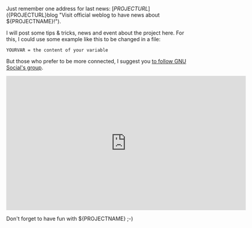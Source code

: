 Just remember one address for last news: [${PROJECTURL}](${PROJECTURL}blog "Visit official weblog to have news about ${PROJECTNAME}!").

I will post some tips & tricks, news and event about the project here. For this, I could use some example like this to be changed in a file:

    YOURVAR = the content of your variable

But those who prefer to be more connected, I suggest you [to follow GNU Social's group](http://status.vinilox.eu/group/makefly).

<iframe width="640" height="360" src="http://www.youtube.com/embed/dHURyRLMOK0" frameborder="0" allowfullscreen></iframe>

Don't forget to have fun with ${PROJECTNAME} ;-)

